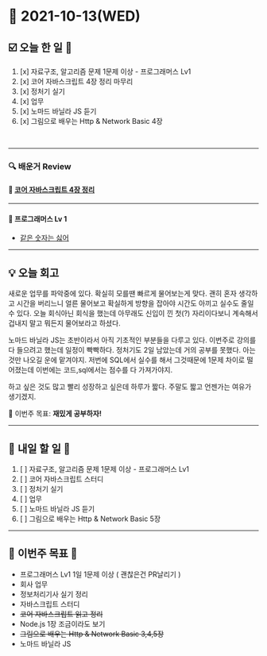 # 📆 2021-10-13(WED)
## ☑️ 오늘 한 일 📑
1. [x] 자료구조, 알고리즘 문제 1문제 이상 - 프로그래머스 Lv1
2. [x] 코어 자바스크립트 4장 정리 마무리
3. [x] 정처기 실기
4. [x] 업무
5. [x] 노마드 바닐라 JS 듣기 
6. [x] 그림으로 배우는 Http & Network Basic 4장

<br>

***

### 🔍️ 배운거 Review 

#### 📌️ [코어 자바스크립트 4장 정리](https://github.com/Kyuwon53/library_books_record/tree/main/Core_JavaScript/Chapter04_Callback_Function) 


***

#### 🌈 프로그래머스 Lv 1 
- [같은 숫자는 싫어](https://github.com/Kyuwon53/Python-algorithm/tree/main/programmers/Level1/%EA%B0%99%EC%9D%80%20%EC%88%AB%EC%9E%90%EB%8A%94%20%EC%8B%AB%EC%96%B4)
***

## 💡  오늘  회고 

새로운 업무를 파악중에 있다. 확실히 모를땐 빠르게 물어보는게 맞다. 괜히 혼자 생각하고 시간을 버리느니 얼른 물어보고 확실하게 방향을 잡아야 시간도 아끼고 
실수도 줄일 수 있다. 오늘 회식아닌 회식을 했는데 아무래도 신입이 낀 첫(?) 자리이다보니 계속해서 겁내지 말고 뭐든지 물어보라고 하셨다. 

노마드 바닐라 JS는 초반이라서 아직 기초적인 부분들을 다루고 있다. 이번주로 강의를 다 들으려고 했는데 일정이 빡빡하다. 정처기도 2일 남았는데
거의 공부를 못했다. 아는 것만 나오길 운에 맡겨야지. 저번에 SQL에서 실수를 해서 그것때문에 1문제 차이로 떨어졌는데 이번에는 코드,sql에서는 
점수를 다 가져가야지. 

하고 싶은 것도 많고 빨리 성장하고 싶은데 하루가 짧다. 주말도 짧고 언젠가는 여유가 생기겠지. 

🎯 이번주 목표: **재밌게 공부하자!** 

***

## 🎯 내일 할 일 🎯
1. [ ] 자료구조, 알고리즘 문제 1문제 이상 - 프로그래머스 Lv1
2. [ ] 코어 자바스크립트 스터디
3. [ ] 정처기 실기
4. [ ] 업무
5. [ ] 노마드 바닐라 JS 듣기 
6. [ ] 그림으로 배우는 Http & Network Basic 5장

***
## 🏁 이번주 목표 🏁 
- 프로그래머스 Lv1 1일 1문제 이상 ( 괜찮은건 PR날리기 )
- 회사 업무 
- 정보처리기사 실기 정리
- 자바스크립트 스터디 
- ~~코어 자바스크립트 읽고 정리~~
- Node.js 1장 조금이라도 보기 
- ~~그림으로 배우는 Http & Network Basic 3,4,5장~~
- 노마드 바닐라 JS 